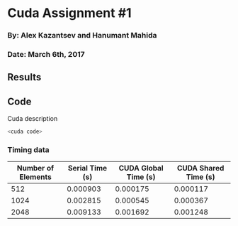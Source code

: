 # Cuda Assignment #1
### By: Alex Kazantsev and Hanumant Mahida
### Date: March 6th, 2017

## Results


## Code

Cuda description
```C
<cuda code>
```
  
### Timing data
| Number of Elements | Serial Time (s)	| CUDA Global Time (s) | CUDA Shared Time (s) |
|-------------|-----------------|-------------------|--------------|
| 512  | 0.000903 | 0.000175 | 0.000117 |
| 1024 | 0.002815 | 0.000545 | 0.000367 |
| 2048 | 0.009133 | 0.001692 | 0.001248 |
